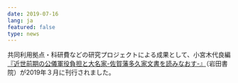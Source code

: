 ```yaml
---
date: 2019-07-16
lang: ja
featured: false
type: news
---
```

共同利用拠点・科研費などの研究プロジェクトによる成果として、小宮木代良編<a href="http://www.iwata-shoin.co.jp/bookdata/ISBN978-4-86602-066-2.htm" target="_blank">『近世前期の公儀軍役負担と大名家-佐賀藩多久家文書を読みなおす-』</a>（岩田書院）が2019年３月に刊行されました。
